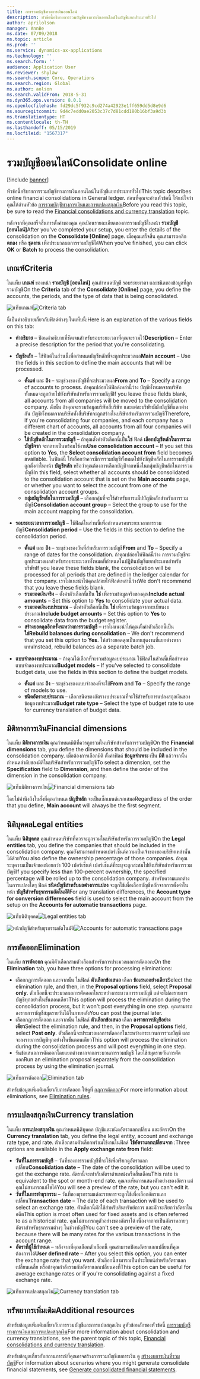 ```yaml
---
title: การรวมบัญชีทางการเงินออนไลน์
description: หัวข้อนี้อธิบายการรวมบัญชีทางการเงินออนไลน์ในบัญชีแยกประเภททั่วไป
author: aprilolson
manager: AnnBe
ms.date: 07/09/2018
ms.topic: article
ms.prod: ''
ms.service: dynamics-ax-applications
ms.technology: ''
ms.search.form: ''
audience: Application User
ms.reviewer: shylaw
ms.search.scope: Core, Operations
ms.search.region: Global
ms.author: aolson
ms.search.validFrom: 2018-5-31
ms.dyn365.ops.version: 8.0.1
ms.openlocfilehash: fd29dc5f932c9cd274a42923e1ff659dd5d8e9d6
ms.sourcegitcommit: 9d4c7edd0ae2053c37c7d81cdd180b16bf3a9d3b
ms.translationtype: HT
ms.contentlocale: th-TH
ms.lasthandoff: 05/15/2019
ms.locfileid: "1567317"
---
```

# <a name="consolidate-online"></a><span data-ttu-id="647ae-103">รวมบัญชีออนไลน์</span><span class="sxs-lookup"><span data-stu-id="647ae-103">Consolidate online</span></span>

[!include [banner](../includes/banner.md)]

<span data-ttu-id="647ae-104">หัวข้อนี้อธิบายการรวมบัญชีทางการเงินออนไลน์ในบัญชีแยกประเภททั่วไป</span><span class="sxs-lookup"><span data-stu-id="647ae-104">This topic describes online financial consolidations in General ledger.</span></span> <span data-ttu-id="647ae-105">ก่อนที่คุณจะอ่านหัวข้อนี้ ให้แน่ใจว่าคุณได้อ่านหัวข้อ [การรวมบัญชีทางการเงินและการแปลงสกุลเงิน](financial-consolidations-currency-translation.md)</span><span class="sxs-lookup"><span data-stu-id="647ae-105">Before you read this topic, be sure to read the [Financial consolidations and currency translation](financial-consolidations-currency-translation.md) topic.</span></span>

<span data-ttu-id="647ae-106">หลังจากที่คุณเสร็จสิ้นการตั้งค่าของคุณ คุณป้อนรายละเอียดของการรวมบัญชีในหน้า **รวมบัญชี [ออนไลน์]**</span><span class="sxs-lookup"><span data-stu-id="647ae-106">After you've completed your setup, you enter the details of the consolidation on the **Consolidate [Online]** page.</span></span> <span data-ttu-id="647ae-107">เมื่อคุณเสร็จสิ้น คุณสามารถคลิก **ตกลง** หรือ **ชุดงาน** เพื่อประมวลผลการรวมบัญชีได้</span><span class="sxs-lookup"><span data-stu-id="647ae-107">When you've finished, you can click **OK** or **Batch** to process the consolidation.</span></span>

## <a name="criteria"></a><span data-ttu-id="647ae-108">เกณฑ์</span><span class="sxs-lookup"><span data-stu-id="647ae-108">Criteria</span></span>
<span data-ttu-id="647ae-109">ในแท็บ **เกณฑ์** ของหน้า **รวมบัญชี [ออนไลน์]** คุณกำหนดบัญชี รอบระยะเวลา และชนิดของข้อมูลที่ถูกรวมบัญชี</span><span class="sxs-lookup"><span data-stu-id="647ae-109">On the **Criteria** tab of the **Consolidate [Online]** page, you define the accounts, the periods, and the type of data that is being consolidated.</span></span>

<span data-ttu-id="647ae-110">![แท็บเกณฑ์](./media/criteria-consolidate-online.png "แท็บเกณฑ์")</span><span class="sxs-lookup"><span data-stu-id="647ae-110">![Criteria tab](./media/criteria-consolidate-online.png "Criteria tab")</span></span>

<span data-ttu-id="647ae-111">นี่เป็นคำอธิบายเกี่ยวกับฟิลด์ต่างๆ ในแท็บนี้:</span><span class="sxs-lookup"><span data-stu-id="647ae-111">Here is an explanation of the various fields on this tab:</span></span>

- <span data-ttu-id="647ae-112">**คำอธิบาย** – ป้อนคำอธิบายที่ชัดเจนสำหรับรอบระยะเวลาที่คุณจะรวมไว้</span><span class="sxs-lookup"><span data-stu-id="647ae-112">**Description** – Enter a precise description for the period that you're consolidating.</span></span>
- <span data-ttu-id="647ae-113">**บัญชีหลัก** – ใช้ฟิลด์ในส่วนนี้เพื่อกำหนดบัญชีหลักที่จะถูกประมวลผล</span><span class="sxs-lookup"><span data-stu-id="647ae-113">**Main account** – Use the fields in this section to define the main accounts that will be processed.</span></span>

    - <span data-ttu-id="647ae-114">**ตั้งแต่** และ **ถึง** – ระบุช่วงของบัญชีที่จะประมวลผล</span><span class="sxs-lookup"><span data-stu-id="647ae-114">**From** and **To** – Specify a range of accounts to process.</span></span> <span data-ttu-id="647ae-115">ถ้าคุณปล่อยให้ฟิลด์เหล่านี้ว่าง บัญชีทั้งหมดจากบริษัททั้งหมดจะถูกย้ายไปยังบริษัทสำหรับการรวมบัญชี</span><span class="sxs-lookup"><span data-stu-id="647ae-115">If you leave these fields blank, all accounts from all companies will be moved to the consolidation company.</span></span> <span data-ttu-id="647ae-116">ดังนั้น ถ้าคุณจะรวมข้อมูลบริษัทสี่บริษัท และแต่ละบริษัทมีผังบัญชีที่แตกต่างกัน บัญชีทั้งหมดจากบริษัททั้งสี่บริษัทจะถูกสร้างในบริษัทสำหรับการรวมบัญชี</span><span class="sxs-lookup"><span data-stu-id="647ae-116">Therefore, if you're consolidating four companies, and each company has a different chart of accounts, all accounts from all four companies will be created in the consolidation company.</span></span>
    - <span data-ttu-id="647ae-117">**ใช้บัญชีหลักในการรวมบัญชี** – ถ้าคุณตั้งค่าตัวเลือกนี้เป็น**ใช่** ฟิลด์ **เลือกบัญชีหลักในการรวมบัญชีจาก** จะกลายเป็นพร้อมใช้งาน</span><span class="sxs-lookup"><span data-stu-id="647ae-117">**Use consolidation account** – If you set this option to **Yes**, the **Select consolidation account from** field becomes available.</span></span> <span data-ttu-id="647ae-118">ในฟิลด์นี้ ให้เลือกว่าควรมีการรวมบัญชีทั้งหมดไปยังบัญชีหลักในการรวมบัญชีที่ถูกตั้งค่าในหน้า **บัญชีหลัก** หรือว่าคุณต้องการเลือกบัญชีจากหนึ่งในกลุ่มบัญชีหลักในการรวมบัญชี</span><span class="sxs-lookup"><span data-stu-id="647ae-118">In this field, select whether all accounts should be consolidated to the consolidation account that is set on the **Main accounts** page, or whether you want to select the account from one of the consolidation account groups.</span></span>
    - <span data-ttu-id="647ae-119">**กลุ่มบัญชีหลักในการรวมบัญชี** – เลือกกลุ่มที่จะใช้สำหรับการแม็ปบัญชีหลักสำหรับการรวมบัญชี</span><span class="sxs-lookup"><span data-stu-id="647ae-119">**Consolidation account group** – Select the group to use for the main account mapping for the consolidation.</span></span>

- <span data-ttu-id="647ae-120">**รอบระยะเวลาการรวมบัญชี** – ใช้ฟิลด์ในส่วนนี้เพื่อกำหนดรอบระยะเวลาการรวมบัญชี</span><span class="sxs-lookup"><span data-stu-id="647ae-120">**Consolidation period** – Use the fields in this section to define the consolidation period.</span></span>

    - <span data-ttu-id="647ae-121">**ตั้งแต่** และ **ถึง** – ระบุช่วงของวันที่สำหรับการรวมบัญชี</span><span class="sxs-lookup"><span data-stu-id="647ae-121">**From** and **To** – Specify a range of dates for the consolidation.</span></span> <span data-ttu-id="647ae-122">ถ้าคุณปล่อยให้ฟิลด์นี้ว่าง การรวมบัญชีจะถูกประมวลผลสำหรับรอบระยะเวลาทั้งหมดที่กำหนดในปฏิทินบัญชีแยกประเภทสำหรับบริษัท</span><span class="sxs-lookup"><span data-stu-id="647ae-122">If you leave these fields blank, the consolidation will be processed for all periods that are defined in the ledger calendar for the company.</span></span> <span data-ttu-id="647ae-123">เราไม่แนะนำให้คุณปล่อยให้ฟิลด์เหล่านี้ว่าง</span><span class="sxs-lookup"><span data-stu-id="647ae-123">We don't recommend that you leave these fields blank.</span></span>
    - <span data-ttu-id="647ae-124">**รวมยอดเงินจริง** – ตั้งค่าตัวเลือกนี้เป็น **ใช่** เพื่อรวมข้อมูลจริงของคุณ</span><span class="sxs-lookup"><span data-stu-id="647ae-124">**Include actual amounts** – Set this option to **Yes** to consolidate your actual data.</span></span>
    - <span data-ttu-id="647ae-125">**รวมยอดเงินงบประมาณ** – ตั้งค่าตัวเลือกนี้เป็น **ใช่** เพื่อรวมข้อมูลจากทะเบียนงบประมาณ</span><span class="sxs-lookup"><span data-stu-id="647ae-125">**Include budget amounts** – Set this option to **Yes** to consolidate data from the budget register.</span></span>
    - <span data-ttu-id="647ae-126">**สร้างยอดดุลอีกครั้งระหว่างการรวมบัญชี** – เราไม่แนะนำให้คุณตั้งค่าตัวเลือกนี้เป็น **ใช่**</span><span class="sxs-lookup"><span data-stu-id="647ae-126">**Rebuild balances during consolidation** – We don't recommend that you set this option to **Yes**.</span></span> <span data-ttu-id="647ae-127">ให้สร้างยอดดุลเป็นงานชุดงานที่แยกต่างหากแทน</span><span class="sxs-lookup"><span data-stu-id="647ae-127">Instead, rebuild balances as a separate batch job.</span></span>

- <span data-ttu-id="647ae-128">**แบบจำลองงบประมาณ** – ถ้าคุณได้เลือกที่จะรวมข้อมูลงบประมาณ ใช้ฟิลด์ในส่วนนี้เพื่อกำหนดแบบจำลองงบประมาณ</span><span class="sxs-lookup"><span data-stu-id="647ae-128">**Budget models** – If you've selected to consolidate budget data, use the fields in this section to define the budget models.</span></span>

    - <span data-ttu-id="647ae-129">**ตั้งแต่** และ **ถึง** – ระบุช่วงของแบบจำลองที่จะใช้</span><span class="sxs-lookup"><span data-stu-id="647ae-129">**From** and **To** – Specify the range of models to use.</span></span>
    - <span data-ttu-id="647ae-130">**ชนิดอัตรางบประมาณ** – เลือกชนิดของอัตรางบประมาณที่จะใช้สำหรับการแปลงสกุลเงินของข้อมูลงบประมาณ</span><span class="sxs-lookup"><span data-stu-id="647ae-130">**Budget rate type** – Select the type of budget rate to use for currency translation of budget data.</span></span>

## <a name="financial-dimensions"></a><span data-ttu-id="647ae-131">มิติทางการเงิน</span><span class="sxs-lookup"><span data-stu-id="647ae-131">Financial dimensions</span></span>
<span data-ttu-id="647ae-132">ในแท็บ **มิติทางการเงิน** คุณกำหนดมิติที่ควรถูกรวมในบริษัทสำหรับการรวมบัญชี</span><span class="sxs-lookup"><span data-stu-id="647ae-132">On the **Financial dimensions** tab, you define the dimensions that should be included in the consolidation company.</span></span> <span data-ttu-id="647ae-133">เมื่อต้องการเลือกมิติ ตั้งค่าฟิลด์ **ข้อมูลจำเพาะ** เป็น **มิติ** แล้วจากนั้น กำหนดลำดับของมิติในบริษัทสำหรับการรวมบัญชี</span><span class="sxs-lookup"><span data-stu-id="647ae-133">To select a dimension, set the **Specification** field to **Dimension**, and then define the order of the dimension in the consolidation company.</span></span>

<span data-ttu-id="647ae-134">![แท็บมิติทางการเงิน](./media/financial-dimensions-cons.png "แท็บมิติทางการเงิน")</span><span class="sxs-lookup"><span data-stu-id="647ae-134">![Financial dimensions tab](./media/financial-dimensions-cons.png "Financial dimensions tab")</span></span>

<span data-ttu-id="647ae-135">โดยไม่คำนึงถึงใบสั่งที่คุณกำหนด **บัญชีหลัก** จะเป็นเซ็กเมนต์แรกเสมอ</span><span class="sxs-lookup"><span data-stu-id="647ae-135">Regardless of the order that you define, **Main account** will always be the first segment.</span></span>

## <a name="legal-entities"></a><span data-ttu-id="647ae-136">นิติบุคคล</span><span class="sxs-lookup"><span data-stu-id="647ae-136">Legal entities</span></span>
<span data-ttu-id="647ae-137">ในแท็บ **นิติบุคคล** คุณกำหนดบริษัทที่ควรจะถูกรวมในบริษัทสำหรับการรวมบัญชี</span><span class="sxs-lookup"><span data-stu-id="647ae-137">On the **Legal entities** tab, you define the companies that should be included in the consolidation company.</span></span> <span data-ttu-id="647ae-138">คุณยังสามารถกำหนดเปอร์เซ็นต์ความเป็นเจ้าของของบริษัทเหล่านั้นได้ด้วย</span><span class="sxs-lookup"><span data-stu-id="647ae-138">You also define the ownership percentage of those companies.</span></span> <span data-ttu-id="647ae-139">ถ้าคุณระบุความเป็นเจ้าของน้อยกว่า 100 เปอร์เซ็นต์ เปอร์เซ็นต์ที่ระบุจะถูกสะสมไปยังบริษัทสำหรับการรวมบัญชี</span><span class="sxs-lookup"><span data-stu-id="647ae-139">If you specify less than 100-percent ownership, the specified percentage will be rolled up to the consolidation company.</span></span> <span data-ttu-id="647ae-140">สำหรับความแตกต่างในการแปลงใดๆ ฟิลด์ **ชนิดบัญชีสำหรับผลต่างการแปลง** จะถูกใช้เพื่อเลือกบัญชีหลักจากการตั้งค่าในหน้า **บัญชีสำหรับธุรกรรมอัตโนมัติ**</span><span class="sxs-lookup"><span data-stu-id="647ae-140">For any translation differences, the **Account type for conversion differences** field is used to select the main account from the setup on the **Accounts for automatic transactions** page.</span></span>

<span data-ttu-id="647ae-141">![แท็บนิติบุคคล](./media/legal-entities-cons.png "แท็บนิติบุคคล")</span><span class="sxs-lookup"><span data-stu-id="647ae-141">![Legal entities tab](./media/legal-entities-cons.png "Legal entities tab")</span></span>

<span data-ttu-id="647ae-142">![หน้าบัญชีสำหรับธุรกรรมอัตโนมัติ](./media/accounts%20for%20automatic%20(cons).png "หน้าบัญชีสำหรับธุรกรรมอัตโนมัติ")</span><span class="sxs-lookup"><span data-stu-id="647ae-142">![Accounts for automatic transactions page](./media/accounts%20for%20automatic%20(cons).png "Accounts for automatic transactions page")</span></span>

## <a name="elimination"></a><span data-ttu-id="647ae-143">การตัดออก</span><span class="sxs-lookup"><span data-stu-id="647ae-143">Elimination</span></span>
<span data-ttu-id="647ae-144">ในแท็บ **การตัดออก** คุณมีตัวเลือกสามตัวเลือกสำหรับการประมวลผลการตัดออก:</span><span class="sxs-lookup"><span data-stu-id="647ae-144">On the **Elimination** tab, you have three options for processing eliminations:</span></span>

- <span data-ttu-id="647ae-145">เลือกกฎการตัดออก และจากนั้น ในฟิลด์ **ตัวเลือกข้อเสนอ** เลือก **ข้อเสนออย่างเดียว**</span><span class="sxs-lookup"><span data-stu-id="647ae-145">Select the elimination rule, and then, in the **Proposal options** field, select **Proposal only**.</span></span> <span data-ttu-id="647ae-146">ตัวเลือกนี้จะประมวลผลการตัดออกในระหว่างกระบวนการรวมบัญชี แต่จะไม่ลงรายการบัญชีทุกอย่างในขั้นตอนเดียว</span><span class="sxs-lookup"><span data-stu-id="647ae-146">This option will process the elimination during the consolidation process, but it won't post everything in one step.</span></span> <span data-ttu-id="647ae-147">คุณสามารถลงรายการบัญชีสมุดรายวันได้ในภายหลัง</span><span class="sxs-lookup"><span data-stu-id="647ae-147">You can post the journal later.</span></span>
- <span data-ttu-id="647ae-148">เลือกกฎการตัดออก และจากนั้น ในฟิลด์ **ตัวเลือกข้อเสนอ** เลือก **ลงรายการบัญชีอย่างเดียว**</span><span class="sxs-lookup"><span data-stu-id="647ae-148">Select the elimination rule, and then, in the **Proposal options** field, select **Post only**.</span></span> <span data-ttu-id="647ae-149">ตัวเลือกนี้จะประมวลผลการตัดออกในระหว่างกระบวนการรวมบัญชี และจะลงรายการบัญชีทุกอย่างในขั้นตอนเดียว</span><span class="sxs-lookup"><span data-stu-id="647ae-149">This option will process the elimination during the consolidation process and will post everything in one step.</span></span>
- <span data-ttu-id="647ae-150">รันข้อเสนอการตัดออกโดยแยกต่างหากจากกระบวนการรวมบัญชี โดยใช้สมุดรายวันการตัดออก</span><span class="sxs-lookup"><span data-stu-id="647ae-150">Run an elimination proposal separately from the consolidation process by using the elimination journal.</span></span>

<span data-ttu-id="647ae-151">![แท็บการตัดออก](./media/elimination-cons-onl.png "แท็บการตัดออก")</span><span class="sxs-lookup"><span data-stu-id="647ae-151">![Elimination tab](./media/elimination-cons-onl.png "Elimination tab")</span></span>

<span data-ttu-id="647ae-152">สำหรับข้อมูลเพิ่มเติมเกี่ยวกับการตัดออก ให้ดูที่ [กฎการตัดออก](./elimination-rules.md)</span><span class="sxs-lookup"><span data-stu-id="647ae-152">For more information about eliminations, see [Elimination rules](./elimination-rules.md).</span></span>

## <a name="currency-translation"></a><span data-ttu-id="647ae-153">การแปลงสกุลเงิน</span><span class="sxs-lookup"><span data-stu-id="647ae-153">Currency translation</span></span>
<span data-ttu-id="647ae-154">ในแท็บ **การแปลงสกุลเงิน** คุณกำหนดนิติบุคคล บัญชีและชนิดอัตราแลกเปลี่ยน และอัตรา</span><span class="sxs-lookup"><span data-stu-id="647ae-154">On the **Currency translation** tab, you define the legal entity, account and exchange rate type, and rate.</span></span> <span data-ttu-id="647ae-155">ตัวเลือกสามตัวเลือกพร้อมใช้งานในฟิลด์ **ใช้อัตราแลกเปลี่ยนจาก** :</span><span class="sxs-lookup"><span data-stu-id="647ae-155">Three options are available in the **Apply exchange rate from** field:</span></span>

- <span data-ttu-id="647ae-156">**วันที่ในการรวมบัญชี** – วันที่ของการรวมบัญชีที่จะใช้เพื่อเรียกดูอัตราแลกเปลี่ยน</span><span class="sxs-lookup"><span data-stu-id="647ae-156">**Consolidation date** – The date of the consolidation will be used to get the exchange rate.</span></span> <span data-ttu-id="647ae-157">อัตรานี้จะเท่ากับอัตราตำแหน่งหรือสิ้นเดือน</span><span class="sxs-lookup"><span data-stu-id="647ae-157">This rate is equivalent to the spot or month-end rate.</span></span> <span data-ttu-id="647ae-158">คุณจะเห็นการแสดงตัวอย่างของอัตรา แต่คุณไม่สามารถแก้ไขได้</span><span class="sxs-lookup"><span data-stu-id="647ae-158">You will see a preview of the rate, but you can't edit it.</span></span>
- <span data-ttu-id="647ae-159">**วันที่ในการทำธุรกรรม** – วันที่ของธุรกรรมแต่ละรายการจะถูกใช้เพื่อเลือกอัตราแลกเปลี่ยน</span><span class="sxs-lookup"><span data-stu-id="647ae-159">**Transaction date** – The date of each transaction will be used to select an exchange rate.</span></span> <span data-ttu-id="647ae-160">ตัวเลือกนี้มักใช้สำหรับสินทรัพย์ถาวร และมักจะเรียกว่าอัตราในอดีต</span><span class="sxs-lookup"><span data-stu-id="647ae-160">This option is most often used for fixed assets and is often referred to as a historical rate.</span></span> <span data-ttu-id="647ae-161">คุณไม่สามารถดูตัวอย่างของอัตราได้ เนื่องจากจะเป็นอัตราหลายๆ อัตราสำหรับธุรกรรมต่างๆ ในช่วงบัญชี</span><span class="sxs-lookup"><span data-stu-id="647ae-161">You can't see a preview of the rate, because there will be many rates for the various transactions in the account range.</span></span>
- <span data-ttu-id="647ae-162">**อัตราที่ผู้ใช้กำหนด** – หลังจากที่คุณเลือกตัวเลือกนี้ คุณสามารถป้อนอัตราแลกเปลี่ยนที่คุณต้องการได้</span><span class="sxs-lookup"><span data-stu-id="647ae-162">**User defined rate** – After you select this option, you can enter the exchange rate that you want.</span></span> <span data-ttu-id="647ae-163">ตัวเลือกนี้สามารถเป็นประโยชน์สำหรับอัตราแลกเปลี่ยนเฉลี่ย หรือถ้าคุณกำลังรวมกับอัตราแลกเปลี่ยนคงที่</span><span class="sxs-lookup"><span data-stu-id="647ae-163">This option can be useful for average exchange rates or if you're consolidating against a fixed exchange rate.</span></span>

<span data-ttu-id="647ae-164">![แท็บการแปลงสกุลเงิน](./media/currency-translation-cons-online.png "แท็บการแปลงสกุลเงิน")</span><span class="sxs-lookup"><span data-stu-id="647ae-164">![Currency translation tab](./media/currency-translation-cons-online.png "Currency translation tab")</span></span>

## <a name="additional-resources"></a><span data-ttu-id="647ae-165">ทรัพยากรเพิ่มเติม</span><span class="sxs-lookup"><span data-stu-id="647ae-165">Additional resources</span></span>

<span data-ttu-id="647ae-166">สำหรับข้อมูลเพิ่มเติมเกี่ยวกับการรวมบัญชีและการแปลสกุลเงิน ดูหัวข้อหลักของหัวข้อนี้ [การรวมบัญชีทางการเงินและการแปลงสกุลเงิน](./financial-consolidations-currency-translation.md)</span><span class="sxs-lookup"><span data-stu-id="647ae-166">For more information about consolidation and currency translations, see the parent topic of this topic, [Financial consolidations and currency translation](./financial-consolidations-currency-translation.md).</span></span>

<span data-ttu-id="647ae-167">สำหรับข้อมูลเกี่ยวกับสถานการณ์ที่คุณอาจสร้างการรวมบัญชีงบการเงิน ดู [สร้างงบการเงินที่รวมบัญชี](./generating-consolidated-financial-statements.md)</span><span class="sxs-lookup"><span data-stu-id="647ae-167">For information about scenarios where you might generate consolidate financial statements, see [Generate consolidated financial statements](./generating-consolidated-financial-statements.md).</span></span>
